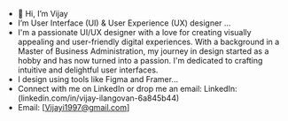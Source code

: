 - 👋 Hi, I’m Vijay
- I’m User Interface (UI) & User Experience (UX) designer ...
- I'm a passionate UI/UX designer with a love for creating visually appealing and user-friendly digital experiences. With a background in a Master of Business Administration, my journey in design started as a hobby and has now turned into a passion. I'm dedicated to crafting intuitive and delightful user interfaces.
- I design using tools like Figma and Framer...
- Connect with me on LinkedIn or drop me an email:
  LinkedIn: (linkedin.com/in/vijay-ilangovan-6a845b44)
- Email: [Vijayi1997@gmail.com]
